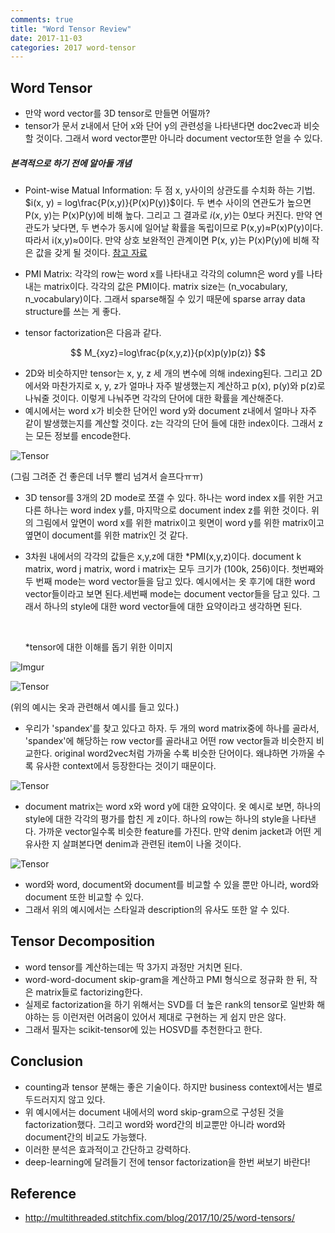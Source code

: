 ```yaml
---
comments: true
title: "Word Tensor Review"
date: 2017-11-03
categories: 2017 word-tensor
---
```

## Word Tensor
- 만약 word vector를 3D tensor로 만들면 어떨까?
- tensor가 문서 z내에서 단어 x와 단어 y의 관련성을 나타낸다면 doc2vec과 비슷할 것이다. 그래서 word vector뿐만 아니라 document vector또한 얻을 수 있다.


##### 본격적으로 하기 전에 알아둘 개념

- Point-wise MatuaI Information: 두 점 x, y사이의 상관도를 수치화 하는 기법. $i(x, y) = log\frac{P(x,y)}{P(x)P(y)}$이다. 두 변수 사이의 연관도가 높으면 P(x, y)는 P(x)P(y)에 비해 높다. 그리고 그 결과로 $i(x,y)$는  0보다 커진다. 만약 연관도가 낮다면, 두 변수가 동시에 일어날 확률을 독립이므로 P(x,y)$\approx$P(x)P(y)이다. 따라서 i(x,y)$\approx$0이다.  만약 상호 보완적인 관계이면 P(x, y)는 P(x)P(y)에 비해 작은 값을 갖게 될 것이다. [참고 자료](https://www.slideshare.net/RetrieverJo/pmi-twitter-57723391)
- PMI Matrix: 각각의 row는 word x를 나타내고 각각의 column은 word y를 나타내는 matrix이다. 각각의 값은 PMI이다. matrix size는 (n_vocabulary, n_vocabulary)이다. 그래서 sparse해질 수 있기 때문에 sparse array data structure를 쓰는 게 좋다.



- tensor factorization은 다음과 같다.

$$
M_{xyz}=log\frac{p(x,y,z)}{p(x)p(y)p(z)}
$$

- 2D와 비슷하지만 tensor는 x, y, z 세 개의 변수에 의해 indexing된다. 그리고 2D에서와 마찬가지로 x, y, z가 얼마나 자주 발생했는지 계산하고 p(x), p(y)와 p(z)로 나눠줄 것이다.  이렇게 나눠주면 각각의 단어에 대한 확률을 계산해준다.
- 예시에서는 word x가 비슷한 단어인 word y와 document z내에서 얼마나 자주  같이 발생했는지를 계산할 것이다. z는 각각의 단어 들에 대한 index이다. 그래서 z는 모든 정보를 encode한다.



![Tensor](http://multithreaded.stitchfix.com/assets/posts/2017-10-25-word-tensors/tensor_01.gif)



(그림 그려준 건 좋은데 너무 빨리 넘겨서 슬프다ㅠㅠ)

- 3D tensor를 3개의 2D mode로 쪼갤 수 있다.  하나는 word index x를 위한 거고 다른 하나는 word index y를, 마지막으로 document index z를 위한 것이다. 위의 그림에서 앞면이 word x를 위한 matrix이고 윗면이 word y를 위한 matrix이고 옆면이 document를 위한 matrix인 것 같다.


- 3차원 내에서의 각각의 값들은 x,y,z에 대한 *PMI(x,y,z)이다. document k matrix, word j matrix, word i matrix는 모두 크기가 (100k, 256)이다. 첫번째와 두 번째 mode는 word vector들을 담고 있다. 예시에서는 옷 후기에 대한 word vector들이라고 보면 된다.세번째 mode는 document vector들을 담고 있다. 그래서 하나의 style에 대한 word vector들에 대한 요약이라고 생각하면 된다.

  ​

  *tensor에 대한 이해를 돕기 위한 이미지

![Imgur](https://i.imgur.com/WWt8Qp4.png)





![Tensor](http://multithreaded.stitchfix.com/assets/posts/2017-10-25-word-tensors/tensor_02.gif)

(위의 예시는 옷과 관련해서 예시를 들고 있다.)

- 우리가 'spandex'를 찾고 있다고 하자. 두 개의 word matrix중에 하나를 골라서, 'spandex'에 해당하는 row vector를 골라내고 어떤 row vector들과 비슷한지 비교한다. original word2vec처럼 가까울 수록 비슷한 단어이다. 왜냐하면 가까울 수록 유사한 context에서 등장한다는 것이기 때문이다.



![Tensor](http://multithreaded.stitchfix.com/assets/posts/2017-10-25-word-tensors/tensor_03.gif)

- document matrix는 word x와 word y에 대한 요약이다. 옷 예시로 보면, 하나의  style에 대한 각각의 평가를 합친 게 z이다. 하나의 row는 하나의 style을 나타낸다. 가까운 vector일수록 비슷한 feature를 가진다. 만약 denim jacket과 어떤 게 유사한 지 살펴본다면 denim과 관련된 item이 나올 것이다.



![Tensor](http://multithreaded.stitchfix.com/assets/posts/2017-10-25-word-tensors/tensor_04.gif)

- word와 word, document와 document를 비교할 수 있을 뿐만 아니라, word와 document 또한 비교할 수 있다. 
- 그래서 위의 예시에서는 스타일과 description의 유사도 또한 알 수 있다.



## Tensor Decomposition

- word tensor를 계산하는데는 딱 3가지 과정만 거치면 된다.
- word-word-document skip-gram을 계산하고 PMI 형식으로 정규화 한 뒤, 작은 matrix들로 factorizing한다.
- 실제로 factorization을 하기 위해서는 SVD를 더 높은 rank의 tensor로 일반화 해야하는 등 이런저런 어려움이 있어서 제대로 구현하는 게 쉽지 만은 않다.
- 그래서 필자는 scikit-tensor에 있는 HOSVD를 추천한다고 한다.



## Conclusion

- counting과 tensor 분해는 좋은 기술이다. 하지만 business context에서는 별로 두드러지지 않고 있다.
- 위 예시에서는 document 내에서의  word skip-gram으로 구성된 것을 factorization했다. 그리고 word와 word간의 비교뿐만 아니라 word와 document간의 비교도 가능했다.
- 이러한 분석은 효과적이고 간단하고 강력하다.
- deep-learning에 달려들기 전에 tensor factorization을 한번 써보기 바란다!

## Reference

- http://multithreaded.stitchfix.com/blog/2017/10/25/word-tensors/

<script id="dsq-count-scr" src="//nlp-with-koding.disqus.com/count.js" async></script>
<script type="text/javascript" async src="https://cdn.mathjax.org/mathjax/latest/MathJax.js?config=TeX-MML-AM_CHTML"> </script>
